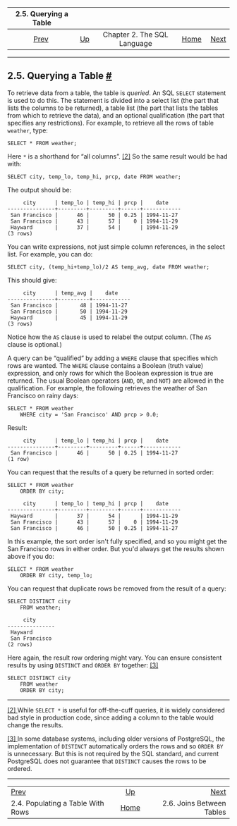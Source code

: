 <!--?xml version="1.0" encoding="UTF-8" standalone="no"?-->

|                        2.5. Querying a Table                        |                                                       |                             |                                                       |                                                         |
| :-----------------------------------------------------------------: | :---------------------------------------------------- | :-------------------------: | ----------------------------------------------------: | ------------------------------------------------------: |
| [Prev](tutorial-populate.html "2.4. Populating a Table With Rows")  | [Up](tutorial-sql.html "Chapter 2. The SQL Language") | Chapter 2. The SQL Language | [Home](index.html "PostgreSQL 17devel Documentation") |  [Next](tutorial-join.html "2.6. Joins Between Tables") |

***

## 2.5. Querying a Table [#](#TUTORIAL-SELECT)

To retrieve data from a table, the table is *queried*. An SQL `SELECT` statement is used to do this. The statement is divided into a select list (the part that lists the columns to be returned), a table list (the part that lists the tables from which to retrieve the data), and an optional qualification (the part that specifies any restrictions). For example, to retrieve all the rows of table `weather`, type:

    SELECT * FROM weather;

Here `*` is a shorthand for “all columns”. [\[2\]](#ftn.id-1.4.4.6.2.10) So the same result would be had with:

    SELECT city, temp_lo, temp_hi, prcp, date FROM weather;

The output should be:

         city      | temp_lo | temp_hi | prcp |    date
    ---------------+---------+---------+------+------------
     San Francisco |      46 |      50 | 0.25 | 1994-11-27
     San Francisco |      43 |      57 |    0 | 1994-11-29
     Hayward       |      37 |      54 |      | 1994-11-29
    (3 rows)

You can write expressions, not just simple column references, in the select list. For example, you can do:

    SELECT city, (temp_hi+temp_lo)/2 AS temp_avg, date FROM weather;

This should give:

         city      | temp_avg |    date
    ---------------+----------+------------
     San Francisco |       48 | 1994-11-27
     San Francisco |       50 | 1994-11-29
     Hayward       |       45 | 1994-11-29
    (3 rows)

Notice how the `AS` clause is used to relabel the output column. (The `AS` clause is optional.)

A query can be “qualified” by adding a `WHERE` clause that specifies which rows are wanted. The `WHERE` clause contains a Boolean (truth value) expression, and only rows for which the Boolean expression is true are returned. The usual Boolean operators (`AND`, `OR`, and `NOT`) are allowed in the qualification. For example, the following retrieves the weather of San Francisco on rainy days:

    SELECT * FROM weather
        WHERE city = 'San Francisco' AND prcp > 0.0;

Result:

         city      | temp_lo | temp_hi | prcp |    date
    ---------------+---------+---------+------+------------
     San Francisco |      46 |      50 | 0.25 | 1994-11-27
    (1 row)

You can request that the results of a query be returned in sorted order:

    SELECT * FROM weather
        ORDER BY city;

<!---->

         city      | temp_lo | temp_hi | prcp |    date
    ---------------+---------+---------+------+------------
     Hayward       |      37 |      54 |      | 1994-11-29
     San Francisco |      43 |      57 |    0 | 1994-11-29
     San Francisco |      46 |      50 | 0.25 | 1994-11-27

In this example, the sort order isn't fully specified, and so you might get the San Francisco rows in either order. But you'd always get the results shown above if you do:

    SELECT * FROM weather
        ORDER BY city, temp_lo;

You can request that duplicate rows be removed from the result of a query:

    SELECT DISTINCT city
        FROM weather;

<!---->

         city
    ---------------
     Hayward
     San Francisco
    (2 rows)

Here again, the result row ordering might vary. You can ensure consistent results by using `DISTINCT` and `ORDER BY` together: [\[3\]](#ftn.id-1.4.4.6.6.7)

    SELECT DISTINCT city
        FROM weather
        ORDER BY city;

***

[\[2\] ](#id-1.4.4.6.2.10)While `SELECT *` is useful for off-the-cuff queries, it is widely considered bad style in production code, since adding a column to the table would change the results.

[\[3\] ](#id-1.4.4.6.6.7)In some database systems, including older versions of PostgreSQL, the implementation of `DISTINCT` automatically orders the rows and so `ORDER BY` is unnecessary. But this is not required by the SQL standard, and current PostgreSQL does not guarantee that `DISTINCT` causes the rows to be ordered.

***

|                                                                     |                                                       |                                                         |
| :------------------------------------------------------------------ | :---------------------------------------------------: | ------------------------------------------------------: |
| [Prev](tutorial-populate.html "2.4. Populating a Table With Rows")  | [Up](tutorial-sql.html "Chapter 2. The SQL Language") |  [Next](tutorial-join.html "2.6. Joins Between Tables") |
| 2.4. Populating a Table With Rows                                   | [Home](index.html "PostgreSQL 17devel Documentation") |                               2.6. Joins Between Tables |
